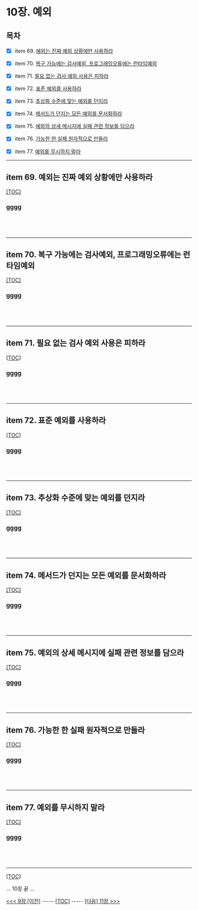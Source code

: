 # 10장. 예외

## 목차

- [x] item 69. [예외는 진짜 예외 상황에만 사용하라](#item-69-예외는-진짜-예외-상황에만-사용하라)
- [x] item 70. [복구 가능에는 검사예외, 프로그래밍오류에는 런타임예외](#item-70-복구-가능에는-검사예외-프로그래밍오류에는-런타임예외)
- [x] item 71. [필요 없는 검사 예외 사용은 피하라](#item-71-필요-없는-검사-예외-사용은-피하라)
- [x] item 72. [표준 예외를 사용하라](#item-72-표준-예외를-사용하라)
- [x] item 73. [추상화 수준에 맞는 예외를 던지라](#item-73-추상화-수준에-맞는-예외를-던지라)
- [x] item 74. [메서드가 던지는 모든 예외를 문서화하라](#item-74-메서드가-던지는-모든-예외를-문서화하라)
- [x] item 75. [예외의 상세 메시지에 실패 관련 정보를 담으라](#item-75-예외의-상세-메시지에-실패-관련-정보를-담으라)
- [x] item 76. [가능한 한 실패 원자적으로 만들라](#item-76-가능한-한-실패-원자적으로-만들라)
- [x] item 77. [예외를 무시하지 말라](#item-77-예외를-무시하지-말라)



---------------------------------------------------------------

## item 69. 예외는 진짜 예외 상황에만 사용하라

[[TOC]](#목차)

### __gggg__

```java

```

```java

```

```java

```

```java

```


---------------------------------------------------------------

## item 70. 복구 가능에는 검사예외, 프로그래밍오류에는 런타임예외

[[TOC]](#목차)

### __gggg__

```java

```

```java

```

```java

```

```java

```


---------------------------------------------------------------

## item 71. 필요 없는 검사 예외 사용은 피하라

[[TOC]](#목차)

### __gggg__

```java

```

```java

```

```java

```

```java

```


---------------------------------------------------------------

## item 72. 표준 예외를 사용하라

[[TOC]](#목차)

### __gggg__

```java

```

```java

```

```java

```

```java

```


---------------------------------------------------------------

## item 73. 추상화 수준에 맞는 예외를 던지라

[[TOC]](#목차)

### __gggg__

```java

```

```java

```

```java

```

```java

```


---------------------------------------------------------------

## item 74. 메서드가 던지는 모든 예외를 문서화하라

[[TOC]](#목차)

### __gggg__

```java

```

```java

```

```java

```

```java

```


---------------------------------------------------------------

## item 75. 예외의 상세 메시지에 실패 관련 정보를 담으라

[[TOC]](#목차)

### __gggg__

```java

```

```java

```

```java

```

```java

```


---------------------------------------------------------------

## item 76. 가능한 한 실패 원자적으로 만들라

[[TOC]](#목차)

### __gggg__

```java

```

```java

```

```java

```

```java

```


---------------------------------------------------------------

## item 77. 예외를 무시하지 말라

[[TOC]](#목차)

### __gggg__

```java

```

```java

```

```java

```

```java

```


---------------------------------------------------------------

[[TOC]](#목차)


... 10장 끝 ...

[<<< 9장 [이전]](../ch09/README.md) ----- [[TOC]](#목차) -----  [[다음] 11장 >>>](../ch11/README.md)
